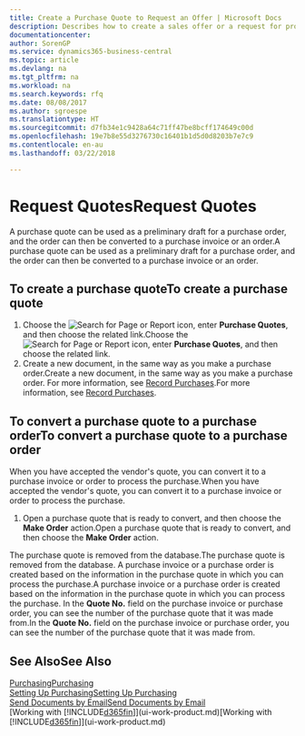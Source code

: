 ```yaml
---
title: Create a Purchase Quote to Request an Offer | Microsoft Docs
description: Describes how to create a sales offer or a request for proposal (RFQ) document to record your offer to a customer to sell products under certain terms.
documentationcenter: 
author: SorenGP
ms.service: dynamics365-business-central
ms.topic: article
ms.devlang: na
ms.tgt_pltfrm: na
ms.workload: na
ms.search.keywords: rfq
ms.date: 08/08/2017
ms.author: sgroespe
ms.translationtype: HT
ms.sourcegitcommit: d7fb34e1c9428a64c71ff47be8bcff174649c00d
ms.openlocfilehash: 19e7b8e55d3276730c16401b1d5d0d8203b7e7c9
ms.contentlocale: en-au
ms.lasthandoff: 03/22/2018

---
```

# <a name="request-quotes"></a><span data-ttu-id="09dd3-103">Request Quotes</span><span class="sxs-lookup"><span data-stu-id="09dd3-103">Request Quotes</span></span>
<span data-ttu-id="09dd3-104">A purchase quote can be used as a preliminary draft for a purchase order, and the order can then be converted to a purchase invoice or an order.</span><span class="sxs-lookup"><span data-stu-id="09dd3-104">A purchase quote can be used as a preliminary draft for a purchase order, and the order can then be converted to a purchase invoice or an order.</span></span>


## <a name="to-create-a-purchase-quote"></a><span data-ttu-id="09dd3-105">To create a purchase quote</span><span class="sxs-lookup"><span data-stu-id="09dd3-105">To create a purchase quote</span></span>
1. <span data-ttu-id="09dd3-106">Choose the ![Search for Page or Report](media/ui-search/search_small.png "Search for Page or Report icon") icon, enter **Purchase Quotes**, and then choose the related link.</span><span class="sxs-lookup"><span data-stu-id="09dd3-106">Choose the ![Search for Page or Report](media/ui-search/search_small.png "Search for Page or Report icon") icon, enter **Purchase Quotes**, and then choose the related link.</span></span>
2. <span data-ttu-id="09dd3-107">Create a new document, in the same way as you make a purchase order.</span><span class="sxs-lookup"><span data-stu-id="09dd3-107">Create a new document, in the same way as you make a purchase order.</span></span> <span data-ttu-id="09dd3-108">For more information, see [Record Purchases](purchasing-how-record-purchases.md).</span><span class="sxs-lookup"><span data-stu-id="09dd3-108">For more information, see [Record Purchases](purchasing-how-record-purchases.md).</span></span>

## <a name="to-convert-a-purchase-quote-to-a-purchase-order"></a><span data-ttu-id="09dd3-109">To convert a purchase quote to a purchase order</span><span class="sxs-lookup"><span data-stu-id="09dd3-109">To convert a purchase quote to a purchase order</span></span>
<span data-ttu-id="09dd3-110">When you have accepted the vendor's quote, you can convert it to a purchase invoice or order to process the purchase.</span><span class="sxs-lookup"><span data-stu-id="09dd3-110">When you have accepted the vendor's quote, you can convert it to a purchase invoice or order to process the purchase.</span></span>

1. <span data-ttu-id="09dd3-111">Open a purchase quote that is ready to convert, and then choose the **Make Order** action.</span><span class="sxs-lookup"><span data-stu-id="09dd3-111">Open a purchase quote that is ready to convert, and then choose the **Make Order** action.</span></span>

<span data-ttu-id="09dd3-112">The purchase quote is removed from the database.</span><span class="sxs-lookup"><span data-stu-id="09dd3-112">The purchase quote is removed from the database.</span></span> <span data-ttu-id="09dd3-113">A purchase invoice or a purchase order is created based on the information in the purchase quote in which you can process the purchase.</span><span class="sxs-lookup"><span data-stu-id="09dd3-113">A purchase invoice or a purchase order is created based on the information in the purchase quote in which you can process the purchase.</span></span> <span data-ttu-id="09dd3-114">In the **Quote No.** field on the purchase invoice or purchase order, you can see the number of the purchase quote that it was made from.</span><span class="sxs-lookup"><span data-stu-id="09dd3-114">In the **Quote No.** field on the purchase invoice or purchase order, you can see the number of the purchase quote that it was made from.</span></span>

## <a name="see-also"></a><span data-ttu-id="09dd3-115">See Also</span><span class="sxs-lookup"><span data-stu-id="09dd3-115">See Also</span></span>
[<span data-ttu-id="09dd3-116">Purchasing</span><span class="sxs-lookup"><span data-stu-id="09dd3-116">Purchasing</span></span>](purchasing-manage-purchasing.md)  
[<span data-ttu-id="09dd3-117">Setting Up Purchasing</span><span class="sxs-lookup"><span data-stu-id="09dd3-117">Setting Up Purchasing</span></span>](purchasing-setup-purchasing.md)  
[<span data-ttu-id="09dd3-118">Send Documents by Email</span><span class="sxs-lookup"><span data-stu-id="09dd3-118">Send Documents by Email</span></span>](ui-how-send-documents-email.md)  
<span data-ttu-id="09dd3-119">[Working with [!INCLUDE[d365fin](includes/d365fin_md.md)]](ui-work-product.md)</span><span class="sxs-lookup"><span data-stu-id="09dd3-119">[Working with [!INCLUDE[d365fin](includes/d365fin_md.md)]](ui-work-product.md)</span></span>

